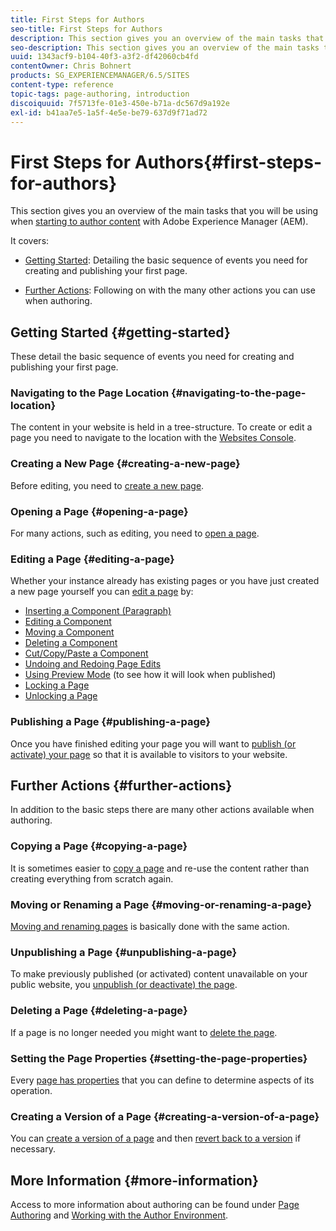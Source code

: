 ```yaml
---
title: First Steps for Authors
seo-title: First Steps for Authors
description: This section gives you an overview of the main tasks that you will be using when starting to author content with Adobe Experience Manager (AEM).
seo-description: This section gives you an overview of the main tasks that you will be using when starting to author content with Adobe Experience Manager (AEM).
uuid: 1343acf9-b104-40f3-a3f2-df42060cb4fd
contentOwner: Chris Bohnert
products: SG_EXPERIENCEMANAGER/6.5/SITES
content-type: reference
topic-tags: page-authoring, introduction
discoiquuid: 7f5713fe-01e3-450e-b71a-dc567d9a192e
exl-id: b41aa7e5-1a5f-4e5e-be79-637d9f71ad72
---
```

# First Steps for Authors{#first-steps-for-authors}

This section gives you an overview of the main tasks that you will be using when [starting to author content](/help/sites-authoring/author.md#concept-of-authoring-and-publishing) with Adobe Experience Manager (AEM).

It covers:

* [Getting Started](#getting-started): Detailing the basic sequence of events you need for creating and publishing your first page.

* [Further Actions](#further-actions): Following on with the many other actions you can use when authoring.

## Getting Started {#getting-started}

These detail the basic sequence of events you need for creating and publishing your first page.

### Navigating to the Page Location {#navigating-to-the-page-location}

The content in your website is held in a tree-structure. To create or edit a page you need to navigate to the location with the [Websites Console](/help/sites-classic-ui-authoring/author-env-basic-handling.md#navigating-with-the-websites-console).

### Creating a New Page {#creating-a-new-page}

Before editing, you need to [create a new page](/help/sites-classic-ui-authoring/classic-page-author-manage-pages.md#creating-a-new-page).

### Opening a Page {#opening-a-page}

For many actions, such as editing, you need to [open a page](/help/sites-classic-ui-authoring/classic-page-author-manage-pages.md#opening-a-page-for-editing).

### Editing a Page {#editing-a-page}

Whether your instance already has existing pages or you have just created a new page yourself you can [edit a page](/help/sites-classic-ui-authoring/classic-page-author-edit-content.md) by:

* [Inserting a Component (Paragraph)](/help/sites-classic-ui-authoring/classic-page-author-edit-content.md#inserting-a-component)
* [Editing a Component](/help/sites-classic-ui-authoring/classic-page-author-edit-content.md#editing-a-component-content-and-properties)
* [Moving a Component](/help/sites-classic-ui-authoring/classic-page-author-edit-content.md#moving-a-component)
* [Deleting a Component](/help/sites-classic-ui-authoring/classic-page-author-edit-content.md#deleting-a-component)
* [Cut/Copy/Paste a Component](/help/sites-classic-ui-authoring/classic-page-author-edit-content.md#cut-copy-paste-a-component)
* [Undoing and Redoing Page Edits](/help/sites-classic-ui-authoring/classic-page-author-edit-content.md#undoing-and-redoing-page-edits)
* [Using Preview Mode](/help/sites-classic-ui-authoring/classic-page-author-edit-content.md#previewing-pages) (to see how it will look when published)
* [Locking a Page](/help/sites-classic-ui-authoring/classic-page-author-edit-content.md#locking-a-page)
* [Unlocking a Page](/help/sites-classic-ui-authoring/classic-page-author-edit-content.md#unlocking-a-page)

### Publishing a Page {#publishing-a-page}

Once you have finished editing your page you will want to [publish (or activate) your page](/help/sites-classic-ui-authoring/classic-page-author-publish-pages.md#main-pars-title-10) so that it is available to visitors to your website.

## Further Actions {#further-actions}

In addition to the basic steps there are many other actions available when authoring.

### Copying a Page {#copying-a-page}

It is sometimes easier to [copy a page](/help/sites-classic-ui-authoring/classic-page-author-manage-pages.md#copying-and-pasting-a-page) and re-use the content rather than creating everything from scratch again.

### Moving or Renaming a Page {#moving-or-renaming-a-page}

[Moving and renaming pages](/help/sites-classic-ui-authoring/classic-page-author-manage-pages.md#moving-or-renaming-page) is basically done with the same action.

### Unpublishing a Page {#unpublishing-a-page}

To make previously published (or activated) content unavailable on your public website, you [unpublish (or deactivate) the page](/help/sites-classic-ui-authoring/classic-page-author-publish-pages.md#unpublishing-a-page).

### Deleting a Page {#deleting-a-page}

If a page is no longer needed you might want to [delete the page](/help/sites-classic-ui-authoring/classic-page-author-manage-pages.md#deleting-a-page).

### Setting the Page Properties {#setting-the-page-properties}

Every [page has properties](/help/sites-classic-ui-authoring/classic-page-author-edit-page-properties.md) that you can define to determine aspects of its operation.

### Creating a Version of a Page {#creating-a-version-of-a-page}

You can [create a version of a page](/help/sites-classic-ui-authoring/classic-page-author-work-with-versions.md#creating-a-new-version) and then [revert back to a version](/help/sites-classic-ui-authoring/classic-page-author-work-with-versions.md#restoring-a-page-version-from-sidekick) if necessary.

## More Information {#more-information}

Access to more information about authoring can be found under [Page Authoring](/help/sites-classic-ui-authoring/classic-page-author.md) and [Working with the Author Environment](/help/sites-classic-ui-authoring/author-env.md).
